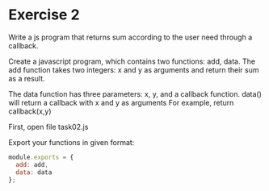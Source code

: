 # Exercise 2

Write a js program that returns sum according to the user need through a callback.

Create a javascript program, which contains two functions: add, data.
The add function takes two integers: x and y as arguments and return their sum as a result.

The data function has three parameters: x, y, and a callback function. data() will return a callback with x and y as arguments
For example, return callback(x,y)

First, open file task02.js

Export your functions in given format:

```js
module.exports = {
  add: add,
  data: data
};
```